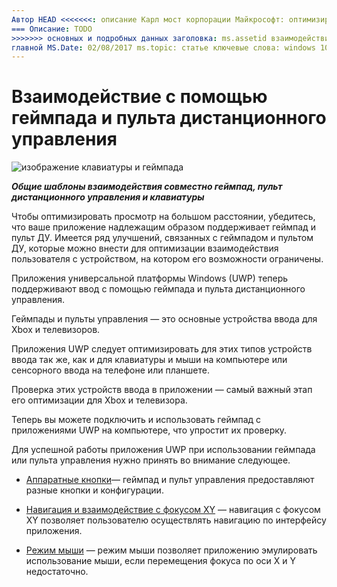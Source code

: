 ```yaml
---
Автор HEAD <<<<<<<: описание Карл мост корпорации Майкрософт: оптимизировать приложение для ввода от игрового контроллера Xbox и пульт дистанционного управления.
=== Описание: TODO
>>>>>>> основных и подробных данных заголовка: ms.assetid взаимодействие с помощью Геймпада и пульта дистанционного управления: метку 784a08dc-2736-4bd3-bea0-08da16b1bd47: игрового контроллера и шаблон удаленного взаимодействия: detail.hbs isNew: true <<<<<<< HEAD ms.author: kbridge =======
главной MS.Date: 02/08/2017 ms.topic: статье ключевые слова: windows 10, uwp ms.localizationpriority: средний
---
```

# <a name="gamepad-and-remote-control-interactions"></a>Взаимодействие с помощью геймпада и пульта дистанционного управления

![изображение клавиатуры и геймпада](images/keyboard/keyboard-gamepad.jpg)

***Общие шаблоны взаимодействия совместно геймпад, пульт дистанционного управления и клавиатуры***

Чтобы оптимизировать просмотр на большом расстоянии, убедитесь, что ваше приложение надлежащим образом поддерживает геймпад и пульт ДУ. Имеется ряд улучшений, связанных с геймпадом и пультом ДУ, которые можно внести для оптимизации взаимодействия пользователя с устройством, на котором его возможности ограничены.

Приложения универсальной платформы Windows (UWP) теперь поддерживают ввод с помощью геймпада и пульта дистанционного управления. 

Геймпады и пульты управления — это основные устройства ввода для Xbox и телевизоров. 

Приложения UWP следует оптимизировать для этих типов устройств ввода так же, как и для клавиатуры и мыши на компьютере или сенсорного ввода на телефоне или планшете. 

Проверка этих устройств ввода в приложении — самый важный этап его оптимизации для Xbox и телевизора.

Теперь вы можете подключить и использовать геймпад с приложениями UWP на компьютере, что упростит их проверку.

Для успешной работы приложения UWP при использовании геймпада или пульта управления нужно принять во внимание следующее.

* [Аппаратные кнопки](../devices/designing-for-tv.md#hardware-buttons)— геймпад и пульт управления предоставляют разные кнопки и конфигурации.

* [Навигация и взаимодействие с фокусом XY](../devices/designing-for-tv.md#xy-focus-navigation-and-interaction) — навигация с фокусом XY позволяет пользователю осуществлять навигацию по интерфейсу приложения.

* [Режим мыши](../devices/designing-for-tv.md#mouse-mode) — режим мыши позволяет приложению эмулировать использование мыши, если перемещения фокуса по оси X и Y недостаточно.
